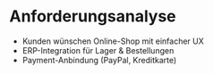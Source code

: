 # Anforderungsanalyse

- Kunden wünschen Online-Shop mit einfacher UX
- ERP-Integration für Lager & Bestellungen
- Payment-Anbindung (PayPal, Kreditkarte)
